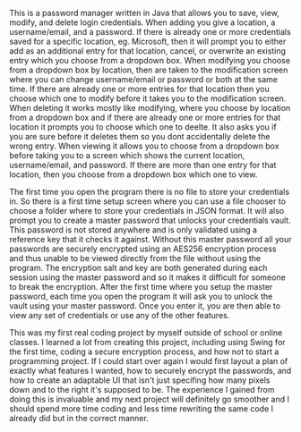 This is a password manager written in Java that allows you to save, view, modify, and delete login credentials.
When adding you give a location, a username/email, and a password. If there is already one or more credentials saved for a specific location, eg. Microsoft, then it will prompt you to either add as an additional entry for that location, cancel, or overwrite an existing entry which you choose from a dropdown box.
When modifying you choose from a dropdown box by location, then are taken to the modification screen where you can change username/email or password or both at the same time. If there are already one or more entries for that location then you choose which one to modify before it takes you to the modification screen.
When deleting it works mostly like modifying, where you choose by location from a dropdown box and if there are already one or more entries for that location it prompts you to choose which one to deelte. It also asks you if you are sure before it deletes them so you dont accidentally delete the wrong entry.
When viewing it allows you to choose from a dropdown box before taking you to a screen which shows the current location, username/email, and password. If there are more than one entry for that location, then you choose from a dropdown box which one to view.

The first time you open the program there is no file to store your credentials in. So there is a first time setup screen where you can use a file chooser to choose a folder where to store your credentials in JSON format.
It will also prompt you to create a master password that unlocks your credentials vault. This password is not stored anywhere and is only validated using a reference key that it checks it against. Without this master password all your passwords are securely encrypted using an AES256 encryption process and thus unable to be viewed directly from the file without using the program.
The encryption salt and key are both generated during each session using the master password and so it makes it difficult for someone to break the encryption.
After the first time where you setup the master password, each time you open the program it will ask you to unlock the vault using your master password. Once you enter it, you are then able to view any set of credentials or use any of the other features.

This was my first real coding project by myself outside of school or online classes. I learned a lot from creating this project, including using Swing for the first time, coding a secure encryption process, and how not to start a programming project.
If I could start over again I would first layout a plan of exactly what features I wanted, how to securely encrypt the passwords, and how to create an adaptable UI that isn't just specifing how many pixels down and to the right it's supposed to be.
The experience I gained from doing this is invaluable and my next project will definitely go smoother and I should spend more time coding and less time rewriting the same code I already did but in the correct manner.
